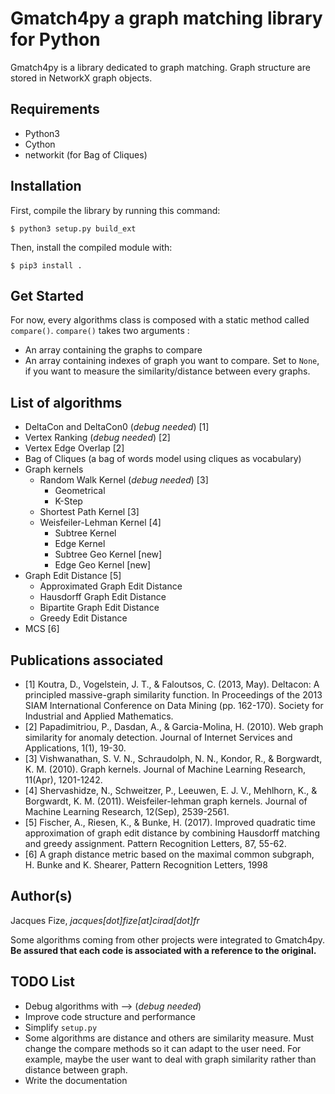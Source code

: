 # Gmatch4py a graph matching library for Python

Gmatch4py is a library dedicated to graph matching. Graph structure are stored in NetworkX graph objects.


## Requirements
 
 * Python3
 * Cython
 * networkit (for Bag of Cliques)
 
## Installation

First, compile the library by running this command:

```
$ python3 setup.py build_ext
```

Then, install the compiled module with:

```
$ pip3 install .
```

## Get Started

For now, every algorithms class is composed with a static method called `compare()`. `compare()` takes
two arguments :

 * An array containing the graphs to compare
 * An array containing indexes of graph you want to compare. Set to `None`, if you want to
 measure the similarity/distance between every graphs. 


## List of algorithms

 * DeltaCon and DeltaCon0 (*debug needed*) [1]
 * Vertex Ranking (*debug needed*) [2]
 * Vertex Edge Overlap [2]
 * Bag of Cliques (a bag of words model using cliques as vocabulary)
 * Graph kernels
    * Random Walk Kernel (*debug needed*) [3]
        * Geometrical 
        * K-Step 
    * Shortest Path Kernel [3]
    * Weisfeiler-Lehman Kernel [4]
        * Subtree Kernel 
        * Edge Kernel
        * Subtree Geo Kernel [new]
        * Edge Geo Kernel [new]
 * Graph Edit Distance [5]
    * Approximated Graph Edit Distance 
    * Hausdorff Graph Edit Distance 
    * Bipartite Graph Edit Distance 
    * Greedy Edit Distance
 * MCS [6]
    

## Publications associated

  * [1] Koutra, D., Vogelstein, J. T., & Faloutsos, C. (2013, May). Deltacon: A principled massive-graph similarity function. In Proceedings of the 2013 SIAM International Conference on Data Mining (pp. 162-170). Society for Industrial and Applied Mathematics.
  * [2] Papadimitriou, P., Dasdan, A., & Garcia-Molina, H. (2010). Web graph similarity for anomaly detection. Journal of Internet Services and Applications, 1(1), 19-30.
  * [3] Vishwanathan, S. V. N., Schraudolph, N. N., Kondor, R., & Borgwardt, K. M. (2010). Graph kernels. Journal of Machine Learning Research, 11(Apr), 1201-1242.
  * [4] Shervashidze, N., Schweitzer, P., Leeuwen, E. J. V., Mehlhorn, K., & Borgwardt, K. M. (2011). Weisfeiler-lehman graph kernels. Journal of Machine Learning Research, 12(Sep), 2539-2561.
  * [5] Fischer, A., Riesen, K., & Bunke, H. (2017). Improved quadratic time approximation of graph edit distance by combining Hausdorff matching and greedy assignment. Pattern Recognition Letters, 87, 55-62.
  * [6] A graph distance metric based on the maximal common subgraph, H. Bunke and K. Shearer, Pattern Recognition Letters, 1998  

## Author(s)

Jacques Fize, *jacques[dot]fize[at]cirad[dot]fr*

Some algorithms coming from other projects were integrated to Gmatch4py. **Be assured that
each code is associated with a reference to the original.**

## TODO List

  * Debug algorithms with --> (*debug needed*)
  * Improve code structure and performance
  * Simplify `setup.py`
  * Some algorithms are distance and others are similarity measure. Must change the compare
  methods so it can adapt to the user need. For example, maybe the user want to deal with 
  graph similarity rather than distance between graph.
  * Write the documentation